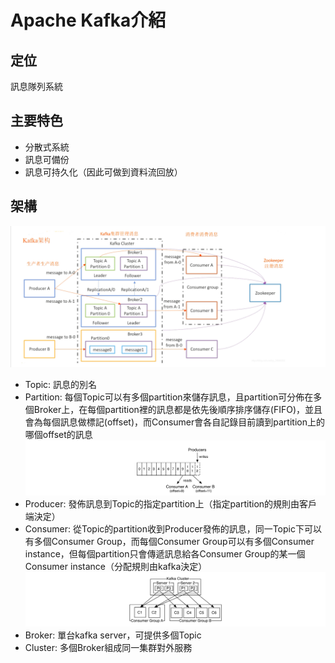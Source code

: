 # Apache Kafka介紹
## 定位
訊息隊列系統

## 主要特色
- 分散式系統
- 訊息可備份
- 訊息可持久化（因此可做到資料流回放）

## 架構
![kafka_structor.png](kafka_intro/kafka_structor.png)
- Topic: 訊息的別名
- Partition: 每個Topic可以有多個partition來儲存訊息，且partition可分佈在多個Broker上，在每個partition裡的訊息都是依先後順序排序儲存(FIFO)，並且會為每個訊息做標記(offset)，而Consumer會各自記錄目前讀到partition上的哪個offset的訊息
  ![partition_structor.png](kafka_intro/partition_structor.png)
- Producer: 發佈訊息到Topic的指定partition上（指定partition的規則由客戶端決定）
- Consumer: 從Topic的partition收到Producer發佈的訊息，同一Topic下可以有多個Consumer Group，而每個Consumer Group可以有多個Consumer instance，但每個partition只會傳遞訊息給各Consumer Group的某一個Consumer instance（分配規則由kafka決定）
  ![consumer_structor.png](kafka_intro/consumer_structor.png)
- Broker: 單台kafka server，可提供多個Topic
- Cluster: 多個Broker組成同一集群對外服務
